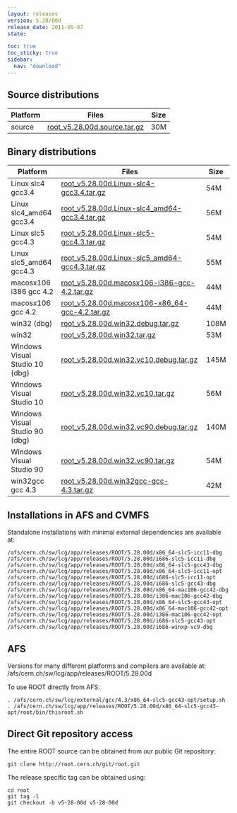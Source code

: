 ```yaml
---
layout: releases
version: 5.28/00d
release_date: 2011-05-07
state:

toc: true
toc_sticky: true
sidebar:
  nav: "download"
---
```



## Source distributions

| Platform       | Files | Size |
|-----------|-------|-----|
| source | [root_v5.28.00d.source.tar.gz](https://root.cern.ch/download/root_v5.28.00d.source.tar.gz) |  30M |


## Binary distributions

| Platform       | Files | Size |
|-----------|-------|-----|
| Linux slc4 gcc3.4 | [root_v5.28.00d.Linux-slc4-gcc3.4.tar.gz](https://root.cern.ch/download/root_v5.28.00d.Linux-slc4-gcc3.4.tar.gz) |  54M |
| Linux slc4_amd64 gcc3.4 | [root_v5.28.00d.Linux-slc4_amd64-gcc3.4.tar.gz](https://root.cern.ch/download/root_v5.28.00d.Linux-slc4_amd64-gcc3.4.tar.gz) |  56M |
| Linux slc5 gcc4.3 | [root_v5.28.00d.Linux-slc5-gcc4.3.tar.gz](https://root.cern.ch/download/root_v5.28.00d.Linux-slc5-gcc4.3.tar.gz) |  54M |
| Linux slc5_amd64 gcc4.3 | [root_v5.28.00d.Linux-slc5_amd64-gcc4.3.tar.gz](https://root.cern.ch/download/root_v5.28.00d.Linux-slc5_amd64-gcc4.3.tar.gz) |  55M |
| macosx106 i386 gcc 4.2 | [root_v5.28.00d.macosx106-i386-gcc-4.2.tar.gz](https://root.cern.ch/download/root_v5.28.00d.macosx106-i386-gcc-4.2.tar.gz) |  44M |
| macosx106 gcc 4.2 | [root_v5.28.00d.macosx106-x86_64-gcc-4.2.tar.gz](https://root.cern.ch/download/root_v5.28.00d.macosx106-x86_64-gcc-4.2.tar.gz) |  44M |
| win32 (dbg) | [root_v5.28.00d.win32.debug.tar.gz](https://root.cern.ch/download/root_v5.28.00d.win32.debug.tar.gz) | 108M |
| win32 | [root_v5.28.00d.win32.tar.gz](https://root.cern.ch/download/root_v5.28.00d.win32.tar.gz) |  53M |
| Windows Visual Studio 10 (dbg) | [root_v5.28.00d.win32.vc10.debug.tar.gz](https://root.cern.ch/download/root_v5.28.00d.win32.vc10.debug.tar.gz) | 145M |
| Windows Visual Studio 10 | [root_v5.28.00d.win32.vc10.tar.gz](https://root.cern.ch/download/root_v5.28.00d.win32.vc10.tar.gz) |  56M |
| Windows Visual Studio 90 (dbg) | [root_v5.28.00d.win32.vc90.debug.tar.gz](https://root.cern.ch/download/root_v5.28.00d.win32.vc90.debug.tar.gz) | 140M |
| Windows Visual Studio 90 | [root_v5.28.00d.win32.vc90.tar.gz](https://root.cern.ch/download/root_v5.28.00d.win32.vc90.tar.gz) |  54M |
| win32gcc gcc 4.3 | [root_v5.28.00d.win32gcc-gcc-4.3.tar.gz](https://root.cern.ch/download/root_v5.28.00d.win32gcc-gcc-4.3.tar.gz) |  42M |



## Installations in AFS and CVMFS
Standalone installations with minimal external dependencies are available at:
~~~
/afs/cern.ch/sw/lcg/app/releases/ROOT/5.28.00d/x86_64-slc5-icc11-dbg
/afs/cern.ch/sw/lcg/app/releases/ROOT/5.28.00d/i686-slc5-icc11-dbg
/afs/cern.ch/sw/lcg/app/releases/ROOT/5.28.00d/x86_64-slc5-gcc43-dbg
/afs/cern.ch/sw/lcg/app/releases/ROOT/5.28.00d/x86_64-slc5-icc11-opt
/afs/cern.ch/sw/lcg/app/releases/ROOT/5.28.00d/i686-slc5-icc11-opt
/afs/cern.ch/sw/lcg/app/releases/ROOT/5.28.00d/i686-slc5-gcc43-dbg
/afs/cern.ch/sw/lcg/app/releases/ROOT/5.28.00d/x86_64-mac106-gcc42-dbg
/afs/cern.ch/sw/lcg/app/releases/ROOT/5.28.00d/i386-mac106-gcc42-dbg
/afs/cern.ch/sw/lcg/app/releases/ROOT/5.28.00d/x86_64-slc5-gcc43-opt
/afs/cern.ch/sw/lcg/app/releases/ROOT/5.28.00d/x86_64-mac106-gcc42-opt
/afs/cern.ch/sw/lcg/app/releases/ROOT/5.28.00d/i386-mac106-gcc42-opt
/afs/cern.ch/sw/lcg/app/releases/ROOT/5.28.00d/i686-slc5-gcc43-opt
/afs/cern.ch/sw/lcg/app/releases/ROOT/5.28.00d/i686-winxp-vc9-dbg
~~~

## AFS
Versions for many different platforms and compilers are available at:
/afs/cern.ch/sw/lcg/app/releases/ROOT/5.28.00d

To use ROOT directly from AFS:
~~~
. /afs/cern.ch/sw/lcg/external/gcc/4.3/x86_64-slc5-gcc43-opt/setup.sh
. /afs/cern.ch/sw/lcg/app/releases/ROOT/5.28.00d/x86_64-slc5-gcc43-opt/root/bin/thisroot.sh
~~~

## Direct Git repository access
The entire ROOT source can be obtained from our public Git repository:

~~~
git clone http://root.cern.ch/git/root.git
~~~
The release specific tag can be obtained using:
~~~
cd root
git tag -l
git checkout -b v5-28-00d v5-28-00d
~~~
